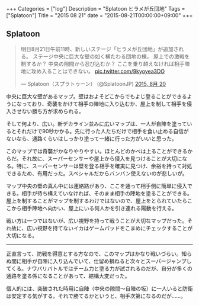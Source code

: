+++
Categories = ["log"]
Description = "Splatoon ヒラメが丘団地"
Tags = ["Splatoon"]
Title = "2015 08 21"
date = "2015-08-21T00:00:00+09:00"
+++

## Splatoon

<blockquote class="twitter-tweet" lang="ja"><p lang="ja" dir="ltr">明日8月21日午前11時、新しいステージ「ヒラメが丘団地」が追加される。&#10;ステージ中央に巨大な壁の如く横たわる団地の棟。&#10;屋上での激戦を制するか？&#10;中央の隙間から忍び込むか？&#10;ここを乗り越えなければ相手陣地に攻め入ることはできない。 <a href="http://t.co/9kyoyea3DO">pic.twitter.com/9kyoyea3DO</a></p>&mdash; Splatoon（スプラトゥーン） (@SplatoonJP) <a href="https://twitter.com/SplatoonJP/status/634289047704244225">2015, 8月 20</a></blockquote>
<script async src="//platform.twitter.com/widgets.js" charset="utf-8"></script>

中央に巨大な壁があるマップ。壁はおよそどこからでもよじ登ることができるようになっており、奇襲をかけて相手の陣地に入り込むか、屋上を制して相手を侵入させない勝ち方が求められる。

そして何より、広い。新デカライン並みに広いマップは、一人が自陣を塗っているとそれだけで90秒かかる。先に行った人たちだけで相手を食い止める自信がないなら、通路くらいはしっかり塗って一緒に行った方がいいと思った。

このマップでは奇襲がかなりやりやすい。ほとんどのかべは上ることができるからだ。それ故に、スーパーセンサーや屋上から侵入を見つけることが大切になる。特に、スーパーセンサーは壁を登る相手を確実に見つけ、余裕を持って対処できるため、有用だった。スペシャルだからバンバン使えないのが悲しいが。

マップ中央の壁の真ん中には連絡路があり、ここを通って相手側に簡単に侵入できる。相手が待ち構えていなければ、そのまま相手の陣地を塗ることができる。屋上を制することがマップを制するわけではないので、屋上をとられていたらここから相手陣地へ向かい、屋上にいる何人かを引き連れる陽動を行える。

戦い方は一つではないが、広い視野を持って戦うことが大切なマップだった。それ故に、広い視野を持てないイカはゲームパッドをこまめにチェックすることが大切になる。

----

正直言って、防戦を得意とする方なので、このマップはかなり戦いづらい。知らぬ間に相手が自陣に入り込んでいて、仕留め損ねると次々とスーパージャンプしてくる。ナワバリバトルではチーム力と塗る力が試されるのだが、自分が多くの通路を塗る係になることがあって、結構大変だった。

個人的には、突破された時用に自陣（中央の隙間〜自陣の坂）に一人いると防衛は安定する気がする。それで勝てるかというと、相手次第になるのだが……。